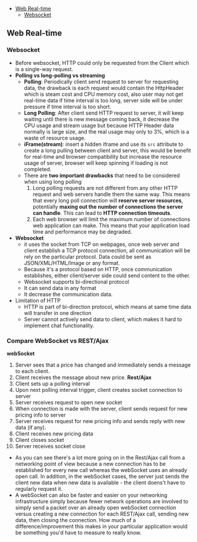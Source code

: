 ﻿- [Web Real-time](#web-real-time)
  * [Websocket](#websocket)

## Web Real-time
### Websocket
- Before websocket, HTTP could only be requested from the Client which is a single-way request.
- **Polling vs long-polling vs streaming**
	- **Polling**: Periodically client send request to server for requesting data, the drawback is each request would contain the HttpHeader which is steam cost and CPU memory cost, also user may not get real-time data if time interval is too long, server side will be under pressure if time interval is too short.
	- **Long Polling**: After client send HTTP request to server, it will keep waiting until there is new message coming back, it decrease the CPU usage and stream usage but because HTTP Header data normally is large size, and the real usage may only to 3%, which is a waste of resource usage.
	- **iFrame(stream)**: insert a hidden iframe and use its `src` attribute to create a long pulling between client and server, this would be benefit for real-time and browser compatibility but increase the resource usage of server, browser will keep spinning if loading is not completed.
	- There are **two important drawbacks** that need to be considered when using long polling
		1.  Long polling requests are not different from any other HTTP request and web servers handle them the same way. This means that every long poll connection will **reserve server resources**, potentially **maxing out the number of connections the server can handle**. This can lead to **HTTP connection timeouts**.
	   2.  Each web browser will limit the maximum number of connections web application can make. This means that your application load time and performance may be degraded.
- **Websocket**
	- it uses the socket from TCP on webpages, once web server and client establish a TCP protocol connection, all communication will be rely on the particular protocol. Data could be sent as JSON/XML/HTML/Image or any format.
	- Because it's a protocol based on HTTP, once communication establishes, either client/server side could send content to the other.
	- Websocket supports bi-directional protocol
	- It can send data in any format
	- It decrease the communication data.
- Limitation of HTTP
	- HTTP is part of bi-direction protocol, which means at same time data will transfer in one direction
	- Server cannot actively send data to client, which makes it hard to implement chat functionality.

### Compare WebSocket vs REST/Ajax
**webSocket**
1.  Server sees that a price has changed and immediately sends a message to each client.
2.  Client receives the message about new price.
**Rest/Ajax**
1.  Client sets up a polling interval
2.  Upon next polling interval trigger, client creates socket connection to server
3.  Server receives request to open new socket
4.  When connection is made with the server, client sends request for new pricing info to server
5.  Server receives request for new pricing info and sends reply with new data (if any).
6.  Client receives new pricing data
7.  Client closes socket
8.  Server receives socket close
- As you can see there's a lot more going on in the Rest/Ajax call from a networking point of view because a new connection has to be established for every new call whereas the webSocket uses an already open call. In addition, in the webSocket cases, the server just sends the client new data when new data is available - the client doens't have to regularly request it.
- A webSocket can also be faster and easier on your networking infrastructure simply because fewer network operations are involved to simply send a packet over an already open webSocket connection versus creating a new connection for each REST/Ajax call, sending new data, then closing the connection. How much of a difference/improvement this makes in your particular application would be something you'd have to measure to really know.
<!--stackedit_data:
eyJoaXN0b3J5IjpbMTM3NDk5Njg4NiwtMjAwODgwMDA5NV19
-->